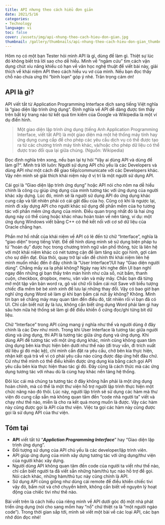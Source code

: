 ```yaml
---
title: API nhưng theo cách hiểu đơn giản
date: 2021/5/16
categories:
- Technology
language: vi
toc: false
cover: /assets/img/api-nhung-theo-cach-hieu-don-gian.jpg
thumbnail: /gallery/thumbnails/api-nhung-theo-cach-hieu-don-gian_thumbnail.jpg
---
```

Hôm nọ có một bạn Tester hỏi mình API là gì, dùng để làm gì. Thiệt sự lúc đó không biết trả lời sao cho dễ hiểu. Mình về “ngâm cứu” tìm cách vận dụng chút xíu năng khiếu có hạn về văn học nghệ thuật để viết bài này, giải thích về khái niệm API theo cách hiểu vu vơ của mình. Nếu bạn đọc thấy chỗ nào chưa ưng thì “bình loạn” góp ý nhé. Trân trọng cám ơn!

<!-- more -->
## API là gì?
API viết tắt từ Application Programming Interface dịch sang tiếng Việt nghĩa là “giao diện lập trình ứng dụng“. Định nghĩa về API dễ dàng được tìm thấy trên bất kỳ trang nào từ kết quả tìm kiếm của Google và Wikipedia là một ví dụ điển hình.

> Một giao diện lập trình ứng dụng (tiếng Anh Application Programming Interface, viết tắt API) là một giao diện mà một hệ thống máy tính hay ứng dụng cung cấp để cho phép các yêu cầu dịch vụ có thể được tạo ra từ các chương trình máy tính khác, và/hoặc cho phép dữ liệu có thể được trao đổi qua lại giữa chúng. (Nguồn: Wikipedia)

Đọc định nghĩa trên xong, nếu bạn lại tự hỏi “Vậy ai dùng API và dùng để làm gì?“. Mình trả lời luôn: Người sử dụng API chủ yếu là các Developers và dùng API như một cách để giao tiếp/communicate với các Developers khác. Vậy nên mình sẽ giải thích khái niệm này ở vị trí là một người sử dụng API.

Cái gọi là “Giao diện lập trình ứng dụng” hoặc API nói cho nôm na dễ hiểu chính là công cụ giúp ứng dụng của mình tương tác với ứng dụng của người khác xây dựng. Lúc đó, mình sẽ là người sử dụng API do ứng dụng khác cung cấp và tất nhiên phải có cái gật đầu của họ. Cũng có khi là ngược lại, mình đi xây dựng API cho người khác sử dụng để phần mềm của họ tương tác với phần mềm ứng dụng của mình. Điều quan trọng nhất đó là hai ứng dụng này có thể cùng hoặc khác nhau hoàn toàn về nền tảng, ví dụ: một ứng dụng Windows viết bằng C++ có thể kết nối với cơ sở dữ liệu của Oracle chẳng hạn.

Phần mơ hồ nhất của khái niệm về API có lẽ đến từ chữ “Interface”, nghĩa là “giao diện” trong tiếng Việt. Để dễ hình dùng mình sẽ sử dụng biện pháp tu từ “hoán dụ” được học trong chương trình ngữ văn phổ thông, tức là liên hệ với một khái niệm khác có nét tương cận để làm tăng sức gọi hình, gợi cảm cho sự diễn đạt. Đùa thôi, quay trở lại vấn đề chính thì khái niệm liên hệ mình muốn nhắc đến ở đây chính là “User Interface”/UI hay “Giao diện người dùng”. Chẳng mấy xa lạ phải không? Ngày nay khi nghe đến UI bạn nghĩ ngay đến những gì bạn thấy trên màn hình như cửa sổ, nút bấm, thanh cuộn, checkbox, dropbox, menu, vân vân và mây mây. Chắc bạn đã từng mở một tập văn bản word ra, gõ vài chữ rồi bấm cái nút Save với biểu tượng chiếc đĩa mềm bé bé xinh xinh để lưu lại những thay đổi. Vậy có bao giờ bạn nghĩ ứng dụng Word sẽ làm gì khi bạn bấm cái nút ấy không? Không. Mình tin bạn sẽ chẳng mảy may quan tâm đến điều đó, tất nhiên rồi vì bạn đã có UI. Chỉ cần biết nút ấy là lưu, không cần biết ứng dụng Word phải làm gì hay sâu hơn nữa hệ thống sẽ làm gì để điều khiển ổ cứng đọc/ghi từng bit dữ liệu.

Chữ “Interface” trong API cũng mang ý nghĩa như thế và người dùng ở đây chính là các Dev như mình. Trong khi User Interface là tương tác giữa người dùng và ứng dụng, thì API là tương tác giữa ứng dụng và ứng dụng. Khi dùng API để tương tác với một ứng dụng khác, mình cũng không quan tâm ứng dụng bên kia thực hiện bên dưới như thế nào (đi truy vấn, đi trích xuất dữ liệu gì đó mặc kệ), chỉ mình cần đặt ra yêu cầu, chờ bên kia thực hiện, nhận kết quả trả về vì có phải yêu cầu nào cũng được đáp ứng hết đâu chứ. Cứ như thế mình có thể điều khiển được ứng dụng kia bằng cách gọi API yêu cầu bên kia thực hiện thao tác gì đó. Đây cũng là cách thức mà các ứng dụng tương tác với nhau dù là cùng hay khác nền tảng hệ thống.

Đôi lúc cái mà chúng ta tương tác ở đây không hẳn phải là một ứng dụng hoàn chỉnh, mà có thể là một thư viện hỗ trợ người lập trình thực hiện một chức năng nào đó thôi. Lúc này, người lập trình sẽ sử dụng các hàm mà thư viện đó cung cấp sẵn mà không quan tâm đến “code nhà người ta” viết và chạy như thế nào, miễn là cho ra kết quả mong muốn là được. Vậy các hàm này cũng được gọi là API của thư viện. Việc ta gọi các hàm này cũng được gọi là sử dụng API của thư viện.

## Tóm tại
- **API** viết tắt từ “***Appliction Programming Interface***” hay “Giao diện lập trình ứng dụng”.
- Đối tượng sử dụng của API chủ yếu là các developer/lập trình viên.
- API giúp ứng dụng của mình xây dựng tương tác với ứng dụng/thư viện của người khác xây dựng.
- Người dùng API không quan tâm đến code của người ta viết như thế nào, chỉ cần biết người ta đã viết sẵn những hàm/thủ tục nào hỗ trợ để gọi. Nói cách khác, những hàm/thủ tục này cũng chính là API.
- Sử dụng API cũng giống như dùng cái remote để điều khiển chiếc tivi vậy đó, bấm nút và chờ chuyển kênh, không cần biết về nguyên lý hoạt động của chiếc tivi như thế nào. 

Bài viết trên là cách hiểu của riêng mình về API dưới góc độ một nhà phát triển ứng dụng (nói cho sang mồm hay “nổ” chứ thiệt ra là “một người ngáo code”). Trong thời gian sắp tới, mình sẽ viết một bài về các loại API, các bạn nhớ đón đọc nhé!
